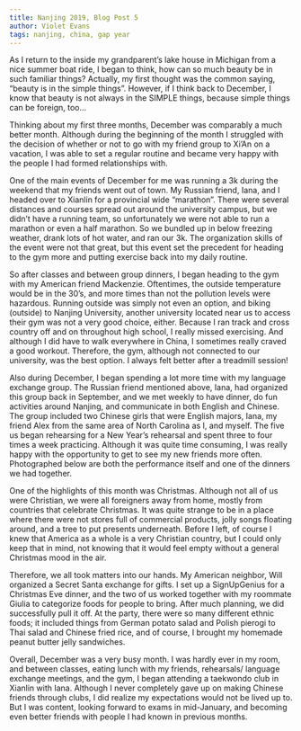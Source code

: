 ```yaml
---
title: Nanjing 2019, Blog Post 5
author: Violet Evans
tags: nanjing, china, gap year
---
```


As I return to the inside my grandparent’s lake house in Michigan from a nice summer boat ride, I began to think, how can so much beauty be in such familiar things? Actually, my first thought was the common saying, “beauty is in the simple things”. However, if I think back to December, I know that beauty is not always in the SIMPLE things, because simple things can be foreign, too…

Thinking about my first three months, December was comparably a much better month. Although during the beginning of the month I struggled with the decision of whether or not to go with my friend group to Xi’An on a vacation, I was able to set a regular routine and became very happy with the people I had formed relationships with.

One of the main events of December for me was running a 3k during the weekend that my friends went out of town. My Russian friend, Iana, and I headed over to Xianlin for a provincial wide “marathon”. There were several distances and courses spread out around the university campus, but we didn’t have a running team, so unfortunately we were not able to run a marathon or even a half marathon. So we bundled up in below freezing weather, drank lots of hot water, and ran our 3k. The organization skills of the event were not that great, but this event set the precedent for heading to the gym more and putting exercise back into my daily routine.

So after classes and between group dinners, I began heading to the gym with my American friend Mackenzie. Oftentimes, the outside temperature would be in the 30’s, and more times than not the pollution levels were hazardous. Running outside was simply not even an option, and biking (outside) to Nanjing University, another university located near us to access their gym was not a very good choice, either. Because I ran track and cross country off and on throughout high school, I really missed exercising. And although I did have to walk everywhere in China, I sometimes really craved a good workout. Therefore, the gym, although not connected to our university, was the best option. I always felt better after a treadmill session!

Also during December, I began spending a lot more time with my language exchange group. The Russian friend mentioned above, Iana, had organized this group back in September, and we met weekly to have dinner, do fun activities around Nanjing, and communicate in both English and Chinese. The group included two Chinese girls that were English majors, Iana, my friend Alex from the same area of North Carolina as I, and myself. The five us began rehearsing for a New Year’s rehearsal and spent three to four times a week practicing. Although it was quite time consuming, I was really happy with the opportunity to get to see my new friends more often. Photographed below are both the performance itself and one of the dinners we had together.

One of the highlights of this month was Christmas. Although not all of us were Christian, we were all foreigners away from home, mostly from countries that celebrate Christmas. It was quite strange to be in a place where there were not stores full of commercial products, jolly songs floating around, and a tree to put presents underneath. Before I left, of course I knew that America as a whole is a very Christian country, but I could only keep that in mind, not knowing that it would feel empty without a general Christmas mood in the air.

Therefore, we all took matters into our hands. My American neighbor, Will organized a Secret Santa exchange for gifts. I set up a SignUpGenius for a Christmas Eve dinner, and the two of us worked together with my roommate Giulia to categorize foods for people to bring. After much planning, we did successfully pull it off. At the party, there were so many different ethnic foods; it included things from German potato salad and Polish pierogi to Thai salad and Chinese fried rice, and of course, I brought my homemade peanut butter jelly sandwiches.

Overall, December was a very busy month. I was hardly ever in my room, and between classes, eating lunch with my friends, rehearsals/ language exchange meetings, and the gym, I began attending a taekwondo club in Xianlin with Iana. Although I never completely gave up on making Chinese friends through clubs, I did realize my expectations would not be lived up to. But I was content, looking forward to exams in mid-January, and becoming even better friends with people I had known in previous months.